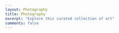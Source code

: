 ```yaml
---
layout: Photography
title: Photography
excerpt: "Explore this curated collection of art"
comments: false
---
```

